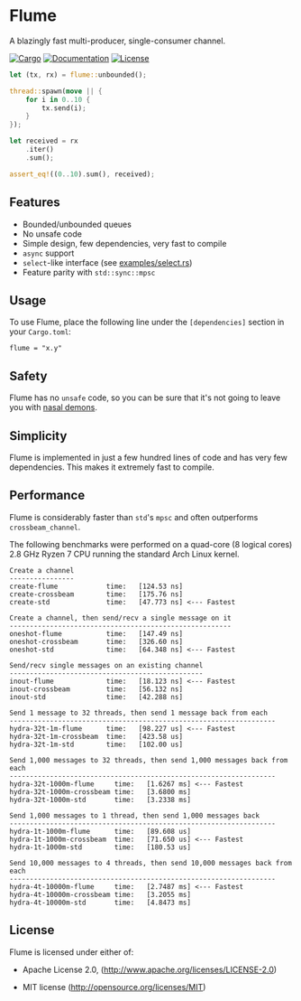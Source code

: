 # Flume

A blazingly fast multi-producer, single-consumer channel.

[![Cargo](https://img.shields.io/crates/v/flume.svg)](
https://crates.io/crates/flume)
[![Documentation](https://docs.rs/flume/badge.svg)](
https://docs.rs/flume)
[![License](https://img.shields.io/badge/license-MIT%2FApache--2.0-blue.svg)](
https://github.com/zesterer/flume)

```rust
let (tx, rx) = flume::unbounded();

thread::spawn(move || {
    for i in 0..10 {
        tx.send(i);
    }
});

let received = rx
    .iter()
    .sum();

assert_eq!((0..10).sum(), received);
```

## Features

- Bounded/unbounded queues
- No unsafe code
- Simple design, few dependencies, very fast to compile
- `async` support
- `select`-like interface (see [examples/select.rs](examples/select.rs))
- Feature parity with `std::sync::mpsc`

## Usage

To use Flume, place the following line under the `[dependencies]` section in your `Cargo.toml`:

```
flume = "x.y"
```

## Safety

Flume has no `unsafe` code, so you can be sure that it's not going to leave you with [nasal demons](http://catb.org/jargon/html/N/nasal-demons.html).

## Simplicity

Flume is implemented in just a few hundred lines of code and has very few dependencies. This makes it extremely fast to compile.

## Performance

Flume is considerably faster than `std`'s `mpsc` and often outperforms `crossbeam_channel`.

The following benchmarks were performed on a quad-core (8 logical cores) 2.8 GHz Ryzen 7 CPU running the standard Arch Linux kernel.

```
Create a channel
----------------
create-flume            time:   [124.53 ns]
create-crossbeam        time:   [175.76 ns]
create-std              time:   [47.773 ns] <--- Fastest

Create a channel, then send/recv a single message on it
-------------------------------------------------------
oneshot-flume           time:   [147.49 ns]
oneshot-crossbeam       time:   [326.60 ns]
oneshot-std             time:   [64.348 ns] <--- Fastest

Send/recv single messages on an existing channel
------------------------------------------------
inout-flume             time:   [18.123 ns] <--- Fastest
inout-crossbeam         time:   [56.132 ns]
inout-std               time:   [42.288 ns]

Send 1 message to 32 threads, then send 1 message back from each
------------------------------------------------------------------
hydra-32t-1m-flume      time:   [98.227 us] <--- Fastest
hydra-32t-1m-crossbeam  time:   [423.58 us]
hydra-32t-1m-std        time:   [102.00 us]

Send 1,000 messages to 32 threads, then send 1,000 messages back from each
------------------------------------------------------------------
hydra-32t-1000m-flume     time:   [1.6267 ms] <--- Fastest
hydra-32t-1000m-crossbeam time:   [3.6800 ms]
hydra-32t-1000m-std       time:   [3.2338 ms]

Send 1,000 messages to 1 thread, then send 1,000 messages back
------------------------------------------------------------------
hydra-1t-1000m-flume      time:   [89.608 us]
hydra-1t-1000m-crossbeam  time:   [71.650 us] <--- Fastest
hydra-1t-1000m-std        time:   [180.53 us]

Send 10,000 messages to 4 threads, then send 10,000 messages back from each
------------------------------------------------------------------
hydra-4t-10000m-flume     time:   [2.7487 ms] <--- Fastest
hydra-4t-10000m-crossbeam time:   [3.2055 ms]
hydra-4t-10000m-std       time:   [4.8473 ms]
```

## License

Flume is licensed under either of:

- Apache License 2.0, (http://www.apache.org/licenses/LICENSE-2.0)

- MIT license (http://opensource.org/licenses/MIT)
